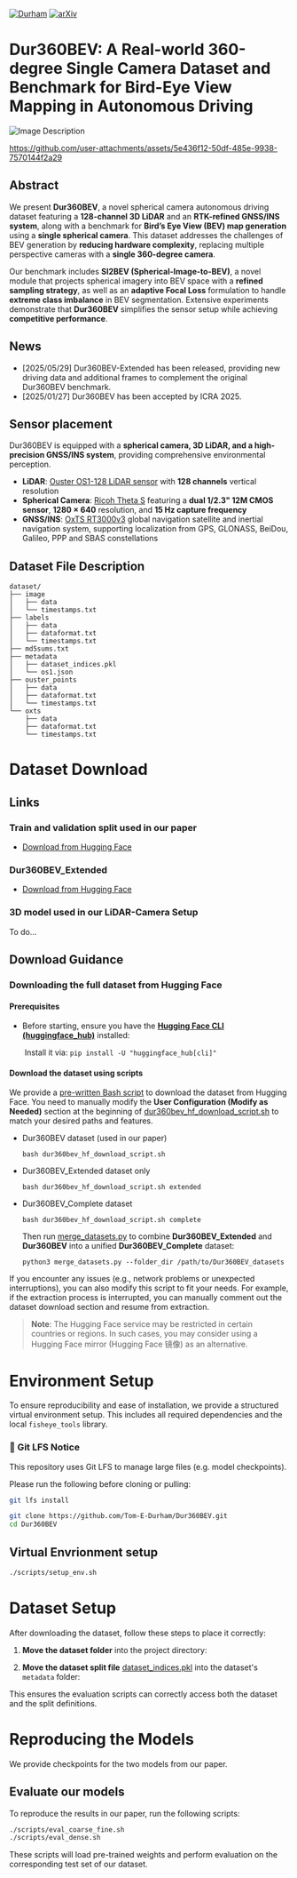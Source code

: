 [![Durham](https://img.shields.io/badge/UK-Durham-blueviolet)](https://durham-repository.worktribe.com/output/3704622)
[![arXiv](https://img.shields.io/badge/arXiv-2503.00675-b31b1b.svg)](https://arxiv.org/abs/2503.00675)

# Dur360BEV: A Real-world 360-degree Single Camera Dataset and Benchmark for Bird-Eye View Mapping in Autonomous Driving

![Image Description](./ICRA_2025_Head_Image.png)



https://github.com/user-attachments/assets/5e436f12-50df-485e-9938-7570144f2a29



## Abstract  
We present **Dur360BEV**, a novel spherical camera autonomous driving dataset featuring a **128-channel 3D LiDAR** and an **RTK-refined GNSS/INS system**, along with a benchmark for **Bird’s Eye View (BEV) map generation** using a **single spherical camera**. This dataset addresses the challenges of BEV generation by **reducing hardware complexity**, replacing multiple perspective cameras with a **single 360-degree camera**.  

Our benchmark includes **SI2BEV (Spherical-Image-to-BEV)**, a novel module that projects spherical imagery into BEV space with a **refined sampling strategy**, as well as an **adaptive Focal Loss** formulation to handle **extreme class imbalance** in BEV segmentation. Extensive experiments demonstrate that **Dur360BEV** simplifies the sensor setup while achieving **competitive performance**.

## News
- [2025/05/29] Dur360BEV-Extended has been released, providing new driving data and additional frames to complement the original Dur360BEV benchmark.
- [2025/01/27] Dur360BEV has been accepted by ICRA 2025.


## Sensor placement

Dur360BEV is equipped with a **spherical camera, 3D LiDAR, and a high-precision GNSS/INS system**, providing comprehensive environmental perception.

- **LiDAR**: [Ouster OS1-128 LiDAR sensor](https://ouster.com/products/os1-lidar-sensor/) with **128 channels** vertical resolution
- **Spherical Camera**: [Ricoh Theta S](https://www.ricoh-imaging.co.jp/english/products/theta_s/) featuring a **dual 1/2.3" 12M CMOS sensor**, **1280 × 640** resolution, and **15 Hz capture frequency**
- **GNSS/INS**: [OxTS RT3000v3](https://www.oxts.com/products/rt3000-v3/) global navigation satellite and inertial navigation system, supporting localization from GPS, GLONASS, BeiDou, Galileo, PPP and SBAS constellations

## Dataset File Description

```
dataset/ 
├── image
│   ├── data
│   └── timestamps.txt
├── labels
│   ├── data
│   ├── dataformat.txt
│   └── timestamps.txt
├── md5sums.txt
├── metadata
│   ├── dataset_indices.pkl
│   └── os1.json
├── ouster_points
│   ├── data
│   ├── dataformat.txt
│   └── timestamps.txt
└── oxts
    ├── data
    ├── dataformat.txt
    └── timestamps.txt
```

# Dataset Download
## Links
### Train and validation split used in our paper
- [Download from Hugging Face](https://huggingface.co/datasets/TomEeee/Dur360BEV)

### Dur360BEV_Extended
- [Download from Hugging Face](https://huggingface.co/datasets/TomEeee/Dur360BEV-Extended)

### 3D model used in our LiDAR-Camera Setup
To do...

## Download Guidance
### Downloading the full dataset from Hugging Face
#### Prerequisites
- Before starting, ensure you have the [**Hugging Face CLI (huggingface_hub)**](https://huggingface.co/docs/huggingface_hub/en/guides/cli) installed:

  ​	Install it via: ```pip install -U "huggingface_hub[cli]"```

#### Download the dataset using scripts
We provide a [pre-written Bash script](dur360bev_hf_download_script.sh) to download the dataset from Hugging Face. You need to manually modify the **User Configuration (Modify as Needed)** section at the beginning of [dur360bev_hf_download_script.sh](dur360bev_hf_download_script.sh) to match your desired paths and features.

- Dur360BEV dataset (used in our paper)
  
    ```bash dur360bev_hf_download_script.sh```

- Dur360BEV_Extended dataset only
  
    ```bash dur360bev_hf_download_script.sh extended```

- Dur360BEV_Complete dataset
  
    ```bash dur360bev_hf_download_script.sh complete```

    Then run [merge_datasets.py](merge_datasets.py) to combine **Dur360BEV_Extended** and **Dur360BEV** into a unified **Dur360BEV_Complete** dataset:

    ```python3 merge_datasets.py --folder_dir /path/to/Dur360BEV_datasets```

If you encounter any issues (e.g., network problems or unexpected interruptions), you can also modify this script to fit your needs. For example, if the extraction process is interrupted, you can manually comment out the dataset download section and resume from extraction.


> **Note**: The Hugging Face service may be restricted in certain countries or regions. In such cases, you may consider using a Hugging Face mirror (Hugging Face 镜像) as an alternative.

# Environment Setup  

To ensure reproducibility and ease of installation, we provide a structured virtual environment setup. This includes all required dependencies and the local `fisheye_tools` library.

### 🔐 Git LFS Notice

This repository uses Git LFS to manage large files (e.g. model checkpoints).

Please run the following before cloning or pulling:

```bash
git lfs install
```

```bash
git clone https://github.com/Tom-E-Durham/Dur360BEV.git
cd Dur360BEV
```

## Virtual Envrionment setup
```bash
./scripts/setup_env.sh
```

# Dataset Setup

After downloading the dataset, follow these steps to place it correctly:

1. **Move the dataset folder** into the project directory:


2. **Move the dataset split file** [dataset_indices.pkl](Dur360BEV_dataset/dataset_indices.pkl) into the dataset's `metadata` folder:

This ensures the evaluation scripts can correctly access both the dataset and the split definitions.

# Reproducing the Models
We provide checkpoints for the two models from our paper.
## Evaluate our models
To reproduce the results in our paper, run the following scripts:
```bash
./scripts/eval_coarse_fine.sh
./scripts/eval_dense.sh
```
These scripts will load pre-trained weights and perform evaluation on the corresponding test set of our dataset.
